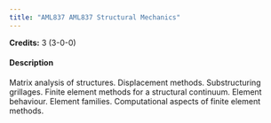 ```yaml
---
title: "AML837 AML837 Structural Mechanics"
---
```

**Credits:** 3 (3-0-0)

#### Description
Matrix analysis of structures. Displacement methods. Substructuring grillages. Finite element methods for a structural continuum. Element behaviour. Element families. Computational aspects of finite element methods.